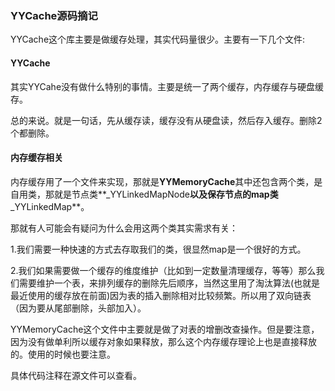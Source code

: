 ### YYCache源码摘记

YYCache这个库主要是做缓存处理，其实代码量很少。主要有一下几个文件:

#### YYCache

其实YYCahe没有做什么特别的事情。主要是统一了两个缓存，内存缓存与硬盘缓存。

总的来说。就是一句话，先从缓存读，缓存没有从硬盘读，然后存入缓存。删除2个都删除。

#### 内存缓存相关

内存缓存用了一个文件来实现，那就是**YYMemoryCache**其中还包含两个类，是自用类，那就是节点类**_YYLinkedMapNode**以及保存节点的map类**_YYLinkedMap**。

那就有人可能会有疑问为什么会用这两个类其实需求有关：

1.我们需要一种快速的方式去存取我们的类，很显然map是一个很好的方式。

2.我们如果需要做一个缓存的维度维护（比如到一定数量清理缓存，等等）那么我们需要维护一个表，来排列缓存的删除先后顺序，当然这里用了淘汰算法(也就是最近使用的缓存放在前面)因为表的插入删除相对比较频繁。所以用了双向链表（因为要从尾部删除，头部加入）。

YYMemoryCache这个文件中主要就是做了对表的增删改查操作。但是要注意，因为没有做单利所以缓存对象如果释放，那么这个内存缓存理论上也是直接释放的。使用的时候也要注意。





具体代码注释在源文件可以查看。